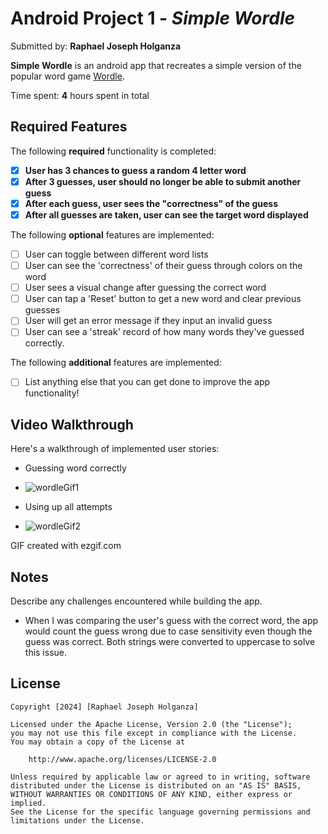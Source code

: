 # Android Project 1 - *Simple Wordle*

Submitted by: **Raphael Joseph Holganza**

**Simple Wordle** is an android app that recreates a simple version of the popular word game [Wordle](https://www.nytimes.com/games/wordle/index.html). 

Time spent: **4** hours spent in total

## Required Features

The following **required** functionality is completed:

- [x] **User has 3 chances to guess a random 4 letter word**
- [x] **After 3 guesses, user should no longer be able to submit another guess**
- [x] **After each guess, user sees the "correctness" of the guess**
- [x] **After all guesses are taken, user can see the target word displayed**

The following **optional** features are implemented:

- [ ] User can toggle between different word lists
- [ ] User can see the 'correctness' of their guess through colors on the word 
- [ ] User sees a visual change after guessing the correct word
- [ ] User can tap a 'Reset' button to get a new word and clear previous guesses
- [ ] User will get an error message if they input an invalid guess
- [ ] User can see a 'streak' record of how many words they've guessed correctly.

The following **additional** features are implemented:

* [ ] List anything else that you can get done to improve the app functionality!

## Video Walkthrough

Here's a walkthrough of implemented user stories:

- Guessing word correctly
- ![wordleGif1](https://github.com/user-attachments/assets/9c291397-7ebd-4b6c-a014-a8106453770a)

- Using up all attempts
- ![wordleGif2](https://github.com/user-attachments/assets/091211cd-742e-423d-81d8-ab838b4209ef)

<!-- Replace this with whatever GIF tool you used! -->
GIF created with ezgif.com

## Notes

Describe any challenges encountered while building the app.

- When I was comparing the user's guess with the correct word, the app would count the guess wrong
  due to case sensitivity even though the guess was correct. Both strings were converted to uppercase
  to solve this issue.

## License

    Copyright [2024] [Raphael Joseph Holganza]

    Licensed under the Apache License, Version 2.0 (the "License");
    you may not use this file except in compliance with the License.
    You may obtain a copy of the License at

        http://www.apache.org/licenses/LICENSE-2.0

    Unless required by applicable law or agreed to in writing, software
    distributed under the License is distributed on an "AS IS" BASIS,
    WITHOUT WARRANTIES OR CONDITIONS OF ANY KIND, either express or implied.
    See the License for the specific language governing permissions and
    limitations under the License.
